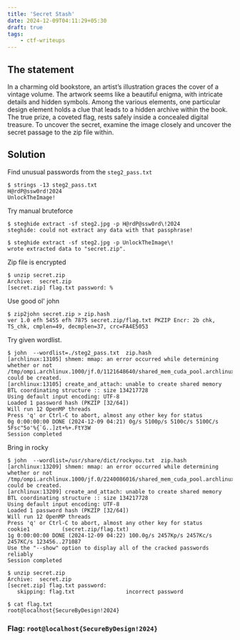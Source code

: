 ```yaml
---
title: 'Secret Stash'
date: 2024-12-09T04:11:29+05:30
draft: true
tags:
    - ctf-writeups
---
```


## The statement

In a charming old bookstore, an artist’s illustration graces the cover of a vintage volume. The artwork seems like a beautiful enigma, with intricate details and hidden symbols. Among the various elements, one particular design element holds a clue that leads to a hidden archive within the book. The true prize, a coveted flag, rests safely inside a concealed digital treasure. To uncover the secret, examine the image closely and uncover the secret passage to the zip file within.

## Solution

Find unusual passwords from the `steg2_pass.txt`
```terminal
$ strings -13 steg2_pass.txt
H@rdP@ssw0rd!2024
UnlockTheImage!
```

Try manual bruteforce
```terminal
$ steghide extract -sf steg2.jpg -p H@rdP@ssw0rd\!2024
steghide: could not extract any data with that passphrase!
```

```terminal
$ steghide extract -sf steg2.jpg -p UnlockTheImage\!  
wrote extracted data to "secret.zip".
```

Zip file is encrypted
```terminal
$ unzip secret.zip 
Archive:  secret.zip
[secret.zip] flag.txt password: %
```

Use good ol' john
```terminal
$ zip2john secret.zip > zip.hash
ver 1.0 efh 5455 efh 7875 secret.zip/flag.txt PKZIP Encr: 2b chk, TS_chk, cmplen=49, decmplen=37, crc=FA4E5053
```

Try given wordlist.
```terminal
$ john  --wordlist=./steg2_pass.txt  zip.hash
[archlinux:13105] shmem: mmap: an error occurred while determining whether or not /tmp/ompi.archlinux.1000/jf.0/1121648640/shared_mem_cuda_pool.archlinux could be created.
[archlinux:13105] create_and_attach: unable to create shared memory BTL coordinating structure :: size 134217728
Using default input encoding: UTF-8
Loaded 1 password hash (PKZIP [32/64])
Will run 12 OpenMP threads
Press 'q' or Ctrl-C to abort, almost any other key for status
0g 0:00:00:00 DONE (2024-12-09 04:21) 0g/s 5100p/s 5100c/s 5100C/s 5Fsc"5o'%{`G..]zt+%+.FtY3W
Session completed
```

Bring in rocky
```terminal
$ john  --wordlist=/usr/share/dict/rockyou.txt  zip.hash
[archlinux:13209] shmem: mmap: an error occurred while determining whether or not /tmp/ompi.archlinux.1000/jf.0/2240086016/shared_mem_cuda_pool.archlinux could be created.
[archlinux:13209] create_and_attach: unable to create shared memory BTL coordinating structure :: size 134217728 
Using default input encoding: UTF-8
Loaded 1 password hash (PKZIP [32/64])
Will run 12 OpenMP threads
Press 'q' or Ctrl-C to abort, almost any other key for status
cookie1          (secret.zip/flag.txt)
1g 0:00:00:00 DONE (2024-12-09 04:22) 100.0g/s 2457Kp/s 2457Kc/s 2457KC/s 123456..271087
Use the "--show" option to display all of the cracked passwords reliably
Session completed
```

```terminal
$ unzip secret.zip 
Archive:  secret.zip
[secret.zip] flag.txt password:
   skipping: flag.txt                incorrect password
```

```terminal
$ cat flag.txt 
root@localhost{SecureByDesign!2024}
```

### Flag: `root@localhost{SecureByDesign!2024}`
